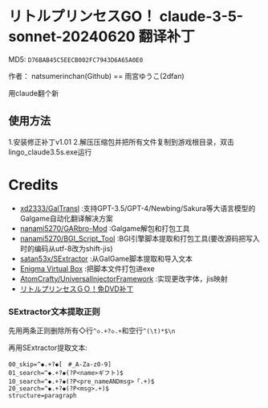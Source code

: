 # リトルプリンセスGO！ claude-3-5-sonnet-20240620 翻译补丁

MD5: `D76BAB45C5EECB002FC7943D6A65A0E0`

作者： natsumerinchan(Github) == 雨宮ゆうこ(2dfan)

用claude翻个新

## 使用方法
1.安装修正补丁v1.01
2.解压压缩包并把所有文件复制到游戏根目录，双击lingo_claude3.5s.exe运行

# Credits

- [xd2333/GalTransl](https://github.com/xd2333/GalTransl.git) :支持GPT-3.5/GPT-4/Newbing/Sakura等大语言模型的Galgame自动化翻译解决方案
- [nanami5270/GARbro-Mod](https://github.com/nanami5270/GARbro-Mod.git) :Galgame解包和打包工具
- [nanami5270/BGI_Script_Tool](https://github.com/nanami5270/BGI_Script_Tool.git) :BGI引擎脚本提取和打包工具(要改源码把写入时的编码从utf-8改为shift-jis)
- [satan53x/SExtractor](https://github.com/satan53x/SExtractor.git) :从GalGame脚本提取和导入文本
- [Enigma Virtual Box](https://enigmaprotector.com/assets/files/enigmavb.exe) :把脚本文件打包进exe
- [AtomCrafty/UniversalInjectorFramework](https://github.com/AtomCrafty/UniversalInjectorFramework.git) :实现更改字体，jis映射
- [リトルプリンセスＧＯ！免DVD补丁](https://2dfan.com/downloads/18230)

### SExtractor文本提取正则

先用两条正则删除所有◇行`^◇.+?◇.+`和空行`^(\t)*$\n`

再用SExtractor提取文本:
```
00_skip=^◆.+?◆[　#_A-Za-z0-9]
01_search=^◆.+?◆(?P<name>ギフト)$
10_search=^◆.+?◆(?P<pre_nameANDmsg>「.+)$
20_search=^◆.+?◆(?P<msg>.+)$
structure=paragraph
```